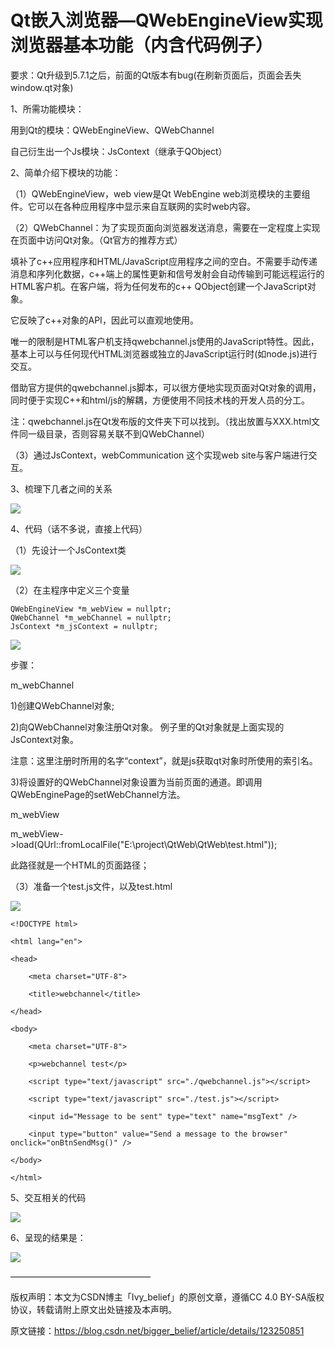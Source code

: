 # Qt嵌入浏览器—QWebEngineView实现浏览器基本功能（内含代码例子）

要求：Qt升级到5.7.1之后，前面的Qt版本有bug(在刷新页面后，页面会丢失window.qt对象)

1、所需功能模块：

用到Qt的模块：QWebEngineView、QWebChannel

自己衍生出一个Js模块：JsContext（继承于QObject）

2、简单介绍下模块的功能：

（1）QWebEngineView，web view是Qt WebEngine web浏览模块的主要组件。它可以在各种应用程序中显示来自互联网的实时web内容。

（2）QWebChannel：为了实现页面向浏览器发送消息，需要在一定程度上实现在页面中访问Qt对象。（Qt官方的推荐方式）

填补了c++应用程序和HTML/JavaScript应用程序之间的空白。不需要手动传递消息和序列化数据，c++端上的属性更新和信号发射会自动传输到可能远程运行的HTML客户机。在客户端，将为任何发布的c++ QObject创建一个JavaScript对象。

它反映了c++对象的API，因此可以直观地使用。

唯一的限制是HTML客户机支持qwebchannel.js使用的JavaScript特性。因此，基本上可以与任何现代HTML浏览器或独立的JavaScript运行时(如node.js)进行交互。

借助官方提供的qwebchannel.js脚本，可以很方便地实现页面对Qt对象的调用，同时便于实现C++和html/js的解耦，方便使用不同技术栈的开发人员的分工。

注：qwebchannel.js在Qt发布版的文件夹下可以找到。（找出放置与XXX.html文件同一级目录，否则容易关联不到QWebChannel）

（3）通过JsContext，webCommunication 这个实现web site与客户端进行交互。

3、梳理下几者之间的关系

![](./web/147f9d8415eb46e59a75e906ea087564.png)

4、代码（话不多说，直接上代码）

（1）先设计一个JsContext类

![](./web/46c56abbcd8e41ed8da678e2cb3847fb.png)

（2）在主程序中定义三个变量

    QWebEngineView *m_webView = nullptr;
    QWebChannel *m_webChannel = nullptr;
    JsContext *m_jsContext = nullptr;

![](./web/4f53fc7c9be946b686b44a3451ed8884.png)

步骤：

m_webChannel

1)创建QWebChannel对象;

2)向QWebChannel对象注册Qt对象。 例子里的Qt对象就是上面实现的JsContext对象。

注意：这里注册时所用的名字“context”，就是js获取qt对象时所使用的索引名。

3)将设置好的QWebChannel对象设置为当前页面的通道。即调用QWebEnginePage的setWebChannel方法。

m_webView

m_webView->load(QUrl::fromLocalFile("E:\\project\\QtWeb\\QtWeb\\test.html"));

此路径就是一个HTML的页面路径；

（3）准备一个test.js文件，以及test.html

![](./web/ba79930e82834388b6ceca76cdeb56e7.png)

```
<!DOCTYPE html>

<html lang="en">

<head>

    <meta charset="UTF-8">
    
    <title>webchannel</title>

</head>

<body>

    <meta charset="UTF-8">
    
    <p>webchannel test</p>
    
    <script type="text/javascript" src="./qwebchannel.js"></script>
    
    <script type="text/javascript" src="./test.js"></script>
    
    <input id="Message to be sent" type="text" name="msgText" />
    
    <input type="button" value="Send a message to the browser" οnclick="onBtnSendMsg()" />

</body>

</html>
```


5、交互相关的代码

![](./web/94f3e0c4f96c408e90ba0ca03751f465.png)

6、呈现的结果是：

![](./web/04c7e400d67d4a4fa4b6e11086c21ad3.png)

————————————————

版权声明：本文为CSDN博主「Ivy_belief」的原创文章，遵循CC 4.0 BY-SA版权协议，转载请附上原文出处链接及本声明。

原文链接：https://blog.csdn.net/bigger_belief/article/details/123250851